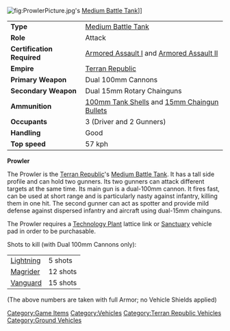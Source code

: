 ![](ProwlerPicture.jpg "fig:ProwlerPicture.jpg")'s [Medium Battle
Tank](Medium_Battle_Tank "wikilink")\]\]

|                            |                                                                                                                  |
|----------------------------|------------------------------------------------------------------------------------------------------------------|
| **Type**                   | [Medium Battle Tank](Medium_Battle_Tank "wikilink")                                                              |
| **Role**                   | Attack                                                                                                           |
| **Certification Required** | [Armored Assault I](Armored_Assault_I "wikilink") and [Armored Assault II](Armored_Assault_II "wikilink")        |
| **Empire**                 | [Terran Republic](Terran_Republic "wikilink")                                                                    |
| **Primary Weapon**         | Dual 100mm Cannons                                                                                               |
| **Secondary Weapon**       | Dual 15mm Rotary Chainguns                                                                                       |
| **Ammunition**             | [100mm Tank Shells](Tank_Shell_(100mm) "wikilink") and [15mm Chaingun Bullets](15mm_Chaingun_Bullets "wikilink") |
| **Occupants**              | 3 (Driver and 2 Gunners)                                                                                         |
| **Handling**               | Good                                                                                                             |
| **Top speed**              | 57 kph                                                                                                           |

**Prowler**

The Prowler is the [Terran Republic](Terran_Republic "wikilink")'s
[Medium Battle Tank](Medium_Battle_Tank "wikilink"). It has a tall side
profile and can hold two gunners. Its two gunners can attack different
targets at the same time. Its main gun is a dual-100mm cannon. It fires
fast, can be used at short range and is particularly nasty against
infantry, killing them in one hit. The second gunner can act as spotter
and provide mild defense against dispersed infantry and aircraft using
dual-15mm chainguns.

The Prowler requires a [Technology Plant](Technology_Plant "wikilink")
lattice link or [Sanctuary](Sanctuary "wikilink") vehicle pad in order
to be purchasable.

Shots to kill (with Dual 100mm Cannons only):

|                                   |          |
|-----------------------------------|----------|
| [Lightning](Lightning "wikilink") | 5 shots  |
| [Magrider](Magrider "wikilink")   | 12 shots |
| [Vanguard](Vanguard "wikilink")   | 15 shots |

(The above numbers are taken with full Armor; no Vehicle Shields
applied)

[Category:Game Items](Category:Game_Items "wikilink")
[Category:Vehicles](Category:Vehicles "wikilink") [Category:Terran
Republic Vehicles](Category:Terran_Republic_Vehicles "wikilink")
[Category:Ground Vehicles](Category:Ground_Vehicles "wikilink")